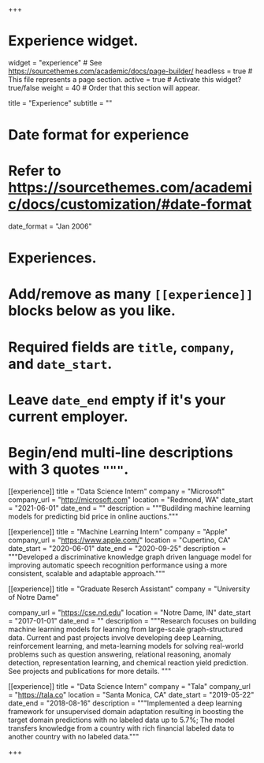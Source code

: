 +++
# Experience widget.
widget = "experience"  # See https://sourcethemes.com/academic/docs/page-builder/
headless = true  # This file represents a page section.
active = true  # Activate this widget? true/false
weight = 40  # Order that this section will appear.

title = "Experience"
subtitle = ""

# Date format for experience
#   Refer to https://sourcethemes.com/academic/docs/customization/#date-format
date_format = "Jan 2006"

# Experiences.
#   Add/remove as many `[[experience]]` blocks below as you like.
#   Required fields are `title`, `company`, and `date_start`.
#   Leave `date_end` empty if it's your current employer.
#   Begin/end multi-line descriptions with 3 quotes `"""`.
[[experience]]
  title = "Data Science Intern"
  company = "Microsoft"
  company_url = "http://microsoft.com"
  location = "Redmond, WA"
  date_start = "2021-06-01"
  date_end = ""
  description = """Budilding machine learning models for predicting bid price in online auctions."""

[[experience]]
  title = "Machine Learning Intern"
  company = "Apple"
  company_url = "https://www.apple.com/"
  location = "Cupertino, CA"
  date_start = "2020-06-01"
  date_end = "2020-09-25"
  description = """Developed a discriminative knowledge graph driven language model for improving automatic speech recognition performance using a more consistent, scalable and adaptable approach."""
  
 
[[experience]]
  title = "Graduate Reserch Assistant"
  company = "University of Notre Dame"

  company_url = "https://cse.nd.edu"
  location = "Notre Dame, IN"
  date_start = "2017-01-01"
  date_end = ""
  description = """Research focuses on building machine learning models for learning from large-scale graph-structured data. Current and past projects involve developing deep Learning, reinforcement learning, and meta-learning models for solving real-world problems such as question answering, relational reasoning, anomaly detection, representation learning, and chemical reaction yield prediction. See projects and publications for more details.
  """

[[experience]]
  title = "Data Science Intern"
  company = "Tala"
  company_url = "https://tala.co"
  location = "Santa Monica, CA"
  date_start = "2019-05-22"
  date_end = "2018-08-16"
  description = """Implemented a deep learning framework for unsupervised domain adaptation resulting in boosting the target domain predictions with no labeled data up to 5.7%;  The model transfers knowledge from a country with rich financial labeled data to another country with no labeled data."""

+++
